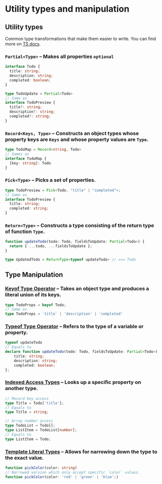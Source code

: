 # Utility types and manipulation

## Utility types
Common type transformations that make them easier to write. You can find more on [TS docs](https://www.typescriptlang.org/docs/handbook/utility-types.html).

### `Partial<Type>` – Makes all properties `optional`
```ts
interface Todo {
  title: string;
  description: string;
  completed: boolean;
}

type TodoUpdate = Partial<Todo>
// Same as
interface TodoPreview {
  title?: string;
  description?: string;
  completed?: string;
}
```

### `Record<Keys, Type>` – Constructs an object types whose property keys are `Keys` and whose property values are `Type`.
```ts
type TodoMap = Record<string, Todo>
// Sames as
interface TodoMap {
  [key: string]: Todo 
}
```

### `Pick<Type>` – Picks a set of properties.
```ts
type TodoPreview = Pick<Todo, "title" | "completed">;
// Same as
interface TodoPreview {
  title: string;
  completed: string;
}
```
### `Return<Type>` – Constructs a type consisting of the return type of function `Type`.
```ts
function updateTodo(todo: Todo, fieldsToUpdate: Partial<Todo>) {
  return { ...todo, ...fieldsToUpdate };
}

type UpdatedTodo = ReturnType<typeof updateTodo> // === Todo
```

## Type Manipulation

### [Keyof Type Operator](https://www.typescriptlang.org/docs/handbook/2/keyof-types.html) – Takes an object type and produces a literal union of its keys.
```ts
type TodoProps = keyof Todo;
// Same as
type TodoProps = `title` | 'description' | 'completed'
```

### [Typeof Type Operator](https://www.typescriptlang.org/docs/handbook/2/typeof-types.html) – Refers to the type of a variable or property.
```ts
typeof updateTodo
// Equals to
declare function updateTodo(todo: Todo, fieldsToUpdate: Partial<Todo>): {
    title: string;
    description: string;
    completed: boolean;
};
```

### [Indexed Access Types](https://www.typescriptlang.org/docs/handbook/2/indexed-access-types.html) – Looks up a specific property on another type.
```ts
// Record key access
type Title = Todo['title'];
// Equals to
type Title = string;

// Array number access
type TodoList = Todo[];
type ListItem = TodoList[number];
// Equals to
type ListItem = Todo;
```

### [Template Literal Types](https://www.typescriptlang.org/docs/handbook/2/template-literal-types.html) – Allows for narrowing down the type to the exact value.
```ts
function pickColor(color: string)
// Narrowed version which only accept specific `color` values.
function pickColor(color: 'red' | 'green' | 'blue';)
```
